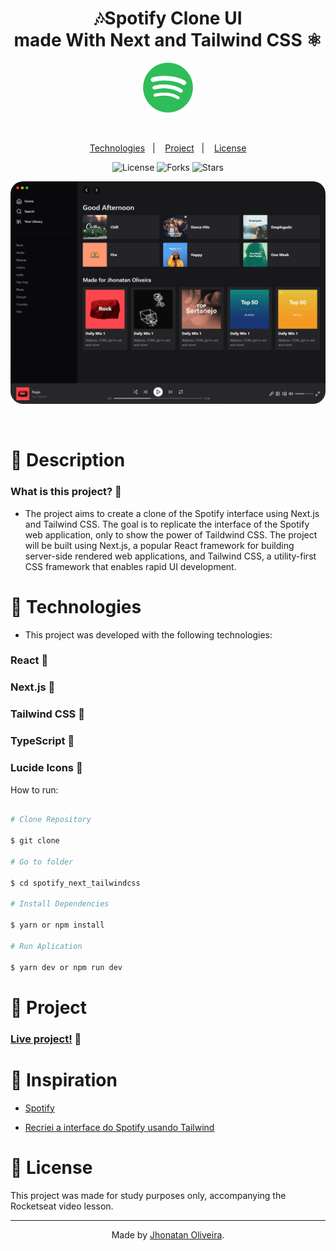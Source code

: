<div align="center">
<h1 align="center">🎶Spotify Clone UI<br> made With Next and Tailwind CSS ⚛</h1>
<img src="public/logo.png" alt="logo" style="width: 80px;" />
</div>

&nbsp;

<p align="center">
  <a href="#Technologies">Technologies</a>&nbsp;&nbsp;&nbsp;|&nbsp;&nbsp;&nbsp;
  <a href="#Project">Project</a>&nbsp;&nbsp;&nbsp;|&nbsp;&nbsp;&nbsp;
  <a href="#License">License</a>
</p>

<p align="center">
 <img  src="https://img.shields.io/static/v1?label=license&message=FREE&color=04D361&labelColor=281F3D" alt="License" />
  <img src="https://img.shields.io/github/repo-size/jhonatan-oliveiradev/spotify_next_tailwindcss?label=forks&message=MIT&color=04D361&labelColor=281F3D" alt="Forks" />
  <img src="https://img.shields.io/github/stars/jhonatan-oliveiradev/spotify_next_tailwindcss?label=stars&message=MIT&color=04D361&labelColor=14061f" alt="Stars" />
</p>

<p align="center">
    <img style="border-radius: 20px;" src="public/preview.png" alt="preview">
</p>

<br>

# 📄 Description

### What is this project? 📝

- The project aims to create a clone of the Spotify interface using Next.js and Tailwind CSS. The goal is to replicate the interface of the Spotify web application, only to show the power of Taildwind CSS. The project will be built using Next.js, a popular React framework for building server-side rendered web applications, and Tailwind CSS, a utility-first CSS framework that enables rapid UI development.

# 🚀 Technologies

- This project was developed with the following technologies:

### React 📝

### Next.js 📝

### Tailwind CSS 📝

### TypeScript 📝

### Lucide Icons 📝

How to run:

```bash

# Clone Repository

$ git clone

# Go to folder

$ cd spotify_next_tailwindcss

# Install Dependencies

$ yarn or npm install

# Run Aplication

$ yarn dev or npm run dev

```

# 🚧 Project

### [Live project!](https://spotify-next-tailwindcss.vercel.app/) 🚀

# 🎨 Inspiration

- [Spotify](https://www.spotify.com/br/)

- [Recriei a interface do Spotify usando Tailwind](https://www.youtube.com/watch?v=YVI-q3idGiM)

# 📝 License

This project was made for study purposes only, accompanying the Rocketseat video lesson.

<hr>

<p align="center">Made by <a href="https://jhonatanoliveira.com/" target="_blank">Jhonatan Oliveira</a>.</p>

